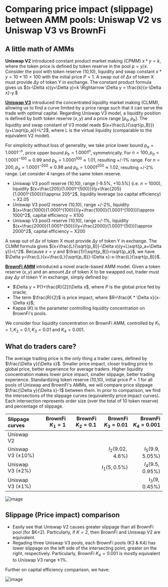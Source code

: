 # Comparing price impact (slippage) between AMM pools: Uniswap V2 vs Uniswap V3 vs BrownFi  

## A little math of AMMs
**Uniswap V2** introduced constant product market making (CPMM) $x * y=k$, where the token price is defined by token reserve in the pool $p=y/x$. Consider the pool with token reserve (10,10), liquidity and swap constant $x* y=10* 10=100$ with the initial price $P= 1$. A swap out of $\Delta x$ of token X must provide $\Delta y$ of token Y in exchange. The constant product formula gives us $(x-\Delta x)(y+\Delta y)=k \Rightarrow \Delta y = \frac{k}{x-\Delta x}-y.$ 

[**Uniswap V3**](https://uniswap.org/whitepaper-v3.pdf) introduced the concentrated liquidity market making (CLMM), allowing us to find a curve limited by a price range such that it can serve the trade with optimal capital. Regarding Uniswap V3 model, a liquidity position is defined by both token reserve $(x, y)$ and a price range $[p_a, p_b]$. The liquidity and swap constant of V3 model reads $(x+\frac{L}{\sqrt{p_B}})(y+L\sqrt{p_a})=L^2$, where L is the virtual liquidity (comparable to the equivalent V2 model).   

For simplicity without loss of generality, we take price lower bound $p_a = 1.0001^{-n}$, price upper bound $p_b = 1.0001^n$, symmetrically. For $n=100, p_a= 1.0001^{-100} \approx 0.99$ and $p_b=1.0001^{100} \approx 1.01$, resulting +/-1% range. For $n=200, p_a= 1.0001^{-200} \approx 0.98$ and $p_b = 1.0001^{200} \approx 1.02$, resulting +/-2% range. Let consider 4 ranges of the same token reserve.     

- Uniswap V3 pool1 reserve (10,10), range [-9.5%, +10.5%] (i.e. $n=1000$), liquidity $(x+\frac{205}{1.0001^{500}})(y+\frac{205}{1.0001^{500}})\approx 205^2$, liquidity leverage (so capital efficiency) ~ X2.05
- Uniswap V3 pool2 reserve (10,10), range +/-2%, liquidity $(x+\frac{1000}{1.0001^{100}})(y+\frac{1000}{1.0001^{100}})\approx 1000^2$, capital efficiency ~ X100
- Uniswap V3 pool3 reserve (10,10), range +/-1%, liquidity $(x+\frac{2000}{1.0001^{50}})(y+\frac{2000}{1.0001^{50}})\approx 2000^2$, capital efficiency ~ X200

A swap out of $\Delta x$ of token X must provide $\Delta y$ of token Y in exchange. The CLMM  formula gives $(x+\frac{L}{\sqrt{p_B}}-\Delta x)(y+L\sqrt{p_a+\Delta y})=L^2$. Because $x=y$ and $\frac{1}{\sqrt{p_B}}=\sqrt{p_a}$, we have $\Delta y=\frac{L}{x+\frac{L}{\sqrt{p_B}}-\Delta x}-x-\frac{L}{\sqrt{p_B}}$.  

[**BrownFi AMM**](https://mirror.xyz/0x64f4Fbd29b0AE2C8e18E7940CF823df5CB639bBa/5lSUhDUCCSZTxznxfkClDvLkwE3wr_swFCH_mT9fXLI) introduced a novel oracle-based AMM model. Given a token reserve $(x, y)$ and an amount $\Delta x$ of token X to be swapped out, trader must pay $\Delta y$ of token Y in exchange, simply defined by:

 - $\Delta y = P(1+\frac{R}{2})\Delta x$, where $P$ is the global price fed by oracle;
 - The term $\frac{R}{2}$ is price impact, where $R=\frac{K * \Delta x}{x-\Delta x}$;
 - Kappa ($K$) is the parameter controlling liquidity concentration on BrownFi's pools.

We consider four liquidity concentration on BrownFi AMM, controlled by $K_1=1, K_2=0.1, K_3=0.01$ and $K_4=0.001$. 

## What do traders care? 
The average trading price is the only thing a trader cares, defined by $\frac{\Delta y}{\Delta x}$. Smaller price impact, closer trading price to global price, better experience for average traders. Higher liquidity concentration makes lower price impact, smaller slippage, better trading experience. Standardizing token reserve (10,10), initial price $P=1$ for all pools of Uniswap and BrownFi's AMMs, we will compare price slippage $\frac{\Delta y}{\Delta x}-1$ between them. In prior to comparison, we find the intersections of the slippage curves (equivalently price impact curves). Each intersection represents order size (over the total of 10 token reserve) and percentage of slippage. 

| Slippage curves               | BrownFi $K_1=1$ | BrownFi $K_2=0.1$ | BrownFi $K_3=0.01$  | BrownFi $K_4=0.001$ |
| :----------------             | ------:         | ----:            | ----:             |----:     |
| Uniswap V2                    |                 |                  |                   |  |
| Uniswap V3 ($\pm10$%)         |                 |                  |$I_2(9.02, 4.6$%)  | $I_5(9.9, 5.05$%)  |
| Uniswap V3 ($\pm2$%)          |                 |                  | $I_1(5, 0.5$%)   | $I_4(9.5, 0.95$%)  |
| Uniswap V3 ($\pm1$%)          |                 |                  |                   |$I_3(9, 0.45$%)  |

![image](https://github.com/user-attachments/assets/c030d4bc-d486-430b-be11-b424a96bc544)

## Slippage (Price impact) comparison
- Easily see that Uniswap V2 causes greater slippage than all BrownFi pool (for $K<2). Particularly, if $K=2$, then BrownFi and Uniswap V2 are equivalent.
- Regading three Uniswap V3 pools, each BrownFi pools (K3 & K4) has lower slippage on the left side of the intersecting point, greater on the right, respectively. Particularly, BrownFi $K_4=0.001$ is mostly equivalent to Uniswap V3 range $\pm1$%.

Further on capital efficiency comparison, we have:

![image](https://github.com/user-attachments/assets/e2e4f23f-1449-4202-9c8e-a8cf4e8d511e)
